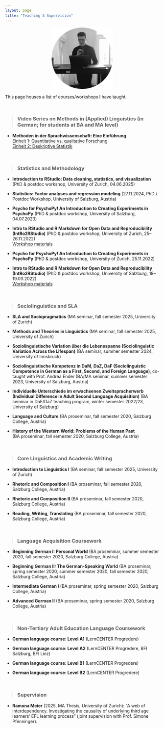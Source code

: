 ```yaml
---
layout: page
title: "Teaching & Supervision"
---
```


<p align="center">
  <img width="200" height="200" src="/images/TeachingPhoto.png">
</p>

This page houses a list of courses/workshops I have taught. 

<br> 

> ### Video Series on Methods in (Applied) Linguistics (in German; for students at BA and MA level)

* **Methoden in der Sprachwissenschaft: Eine Einführung** <br> [Einheit 1: Quantitative vs. qualitative Forschung](https://pro.panopto.com/Panopto/Pages/Viewer.aspx?tid=897bbd85-ee1c-493c-98cb-afef00f942c1) <br> [Einheit 2: Deskriptive Statistik](https://pro.panopto.com/Panopto/Pages/Viewer.aspx?tid=0dc27fe0-5596-4db5-a651-afef00f95f5b) 


<br>

> ### Statistics and Methodology

* **Introduction to RStudio: Data cleaning, statistics, and visualization** (PhD & postdoc workshop, University of Zurich, 04.06.2025)

* **Statistics: Factor analyses and regression modeling** (27.11.2024, PhD / Postdoc Workshop, University of Salzburg, Austria)

* **Psycho for PsychoPy! An Introduction to Creating Experiments in PsychoPy** (PhD & postdoc workshop, University of Salzburg, 04.07.2023)

* **Intro to RStudio and R Markdown for Open Data and Reproducibility (IntRo2RStudio)** (PhD & postdoc workshop, University of Zurich, 25–26.11.2022) <br> [Workshop materials](https://masonwirtz.github.io/intRo2RStudio/)

* **Psycho for PsychoPy! An Introduction to Creating Experiments in PsychoPy** (PhD & postdoc workshop, University of Zurich, 25.11.2022)

* **Intro to RStudio and R Markdown for Open Data and Reproducibility (IntRo2RStudio)** (PhD & postdoc workshop, University of Salzburg, 18–19.03.2022) <br> [Workshop materials](https://masonwirtz.github.io/intRo2RStudio/)


<br>

> ### Sociolinguistics and SLA

* **SLA and Sociopragmatics** (MA seminar, fall semester 2025, University of Zurich)

* **Methods and Theories in Linguistics** (MA seminar, fall semester 2025, University of Zurich)

* **Soziolinguistische Variation über die Lebensspanne (Sociolinguistic Variation Across the Lifespan)** (BA seminar, summer semester 2024, University of Innsbruck)

* **Soziolinguistische Kompetenz in DaM, DaZ, DaF (Sociolinguistic Competence in German as a First, Second, and Foreign Language)**, co-taught with Prof. Andrea Ender (BA/MA seminar, summer semester 2023, University of Salzburg, Austria)

* **Individuelle Unterschiede im erwachsenen Zweitspracherwerb (Individual Difference in Adult Second Language Acquisition)** (BA seminar in DaF/DaZ teaching program, winter semester 2022/23, University of Salzburg)

* **Language and Culture** (BA proseminar, fall semester 2020, Salzburg College, Austria)

* **History of the Western World: Problems of the Human Past** <br> (BA proseminar, fall semester 2020, Salzburg College, Austria)


<br>

> ### Core Linguistics and Academic Writing

* **Introduction to Linguistics I** (BA seminar, fall semester 2025, University of Zurich)

* **Rhetoric and Composition I** (BA proseminar, fall semester 2020, Salzburg College, Austria)

* **Rhetoric and Composition II** (BA proseminar, fall semester 2020, Salzburg College, Austria)

* **Reading, Writing, Translating** (BA proseminar, fall semester 2020, Salzburg College, Austria)


<br>

> ### Language Acquisition Coursework

* **Beginning German I: Personal World** (BA proseminar, summer semester 2020, fall semester 2020, Salzburg College, Austria)

* **Beginning German II: The German-Speaking World** (BA proseminar, spring semester 2020, summer semester 2020, fall semester 2020, Salzburg College, Austria)

* **Intermediate German I** (BA proseminar, spring semester 2020, Salzburg College, Austria)

* **Advanced German II** (BA proseminar, spring semester 2020, Salzburg College, Austria)


<br>

> ### Non-Tertiary Adult Education Language Coursework

* **German language course: Level A1** (LernCENTER Progredere)

* **German language course: Level A2** (LernCENTER Progredere, BFI Salzburg, BFI Linz)

* **German language course: Level B1** (LernCENTER Progredere)

* **German language course: Level B2** (LernCENTER Progredere)


<br>

> ### Supervision

* **Ramona Meier** (2025, MA Thesis, University of Zurich): “A web of interdependency. Investigating the causality of underlying third age learners’ EFL learning process” (joint supervision with Prof. Simone Pfenninger).

